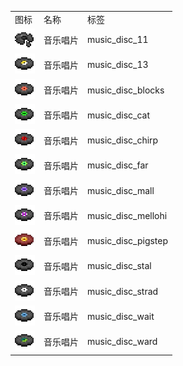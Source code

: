 <table>
	<tablebody>
		<tr>
			<td>图标</td>
			<td>名称</td>
			<td>标签</td>
		</tr>
		<tr>
			<td><img src="mc_icon/misc/disc/music_disc_11.png"></td>
			<td>音乐唱片</td>
			<td>music_disc_11</td>
		</tr>
		<tr>
			<td><img src="mc_icon/misc/disc/music_disc_13.png"></td>
			<td>音乐唱片</td>
			<td>music_disc_13</td>
		</tr>
		<tr>
			<td><img src="mc_icon/misc/disc/music_disc_blocks.png"></td>
			<td>音乐唱片</td>
			<td>music_disc_blocks</td>
		</tr>
		<tr>
			<td><img src="mc_icon/misc/disc/music_disc_cat.png"></td>
			<td>音乐唱片</td>
			<td>music_disc_cat</td>
		</tr>
		<tr>
			<td><img src="mc_icon/misc/disc/music_disc_chirp.png"></td>
			<td>音乐唱片</td>
			<td>music_disc_chirp</td>
		</tr>
		<tr>
			<td><img src="mc_icon/misc/disc/music_disc_far.png"></td>
			<td>音乐唱片</td>
			<td>music_disc_far</td>
		</tr>
		<tr>
			<td><img src="mc_icon/misc/disc/music_disc_mall.png"></td>
			<td>音乐唱片</td>
			<td>music_disc_mall</td>
		</tr>
		<tr>
			<td><img src="mc_icon/misc/disc/music_disc_mellohi.png"></td>
			<td>音乐唱片</td>
			<td>music_disc_mellohi</td>
		</tr>
		<tr>
			<td><img src="mc_icon/misc/disc/music_disc_pigstep.png"></td>
			<td>音乐唱片</td>
			<td>music_disc_pigstep</td>
		</tr>
		<tr>
			<td><img src="mc_icon/misc/disc/music_disc_stal.png"></td>
			<td>音乐唱片</td>
			<td>music_disc_stal</td>
		</tr>
		<tr>
			<td><img src="mc_icon/misc/disc/music_disc_strad.png"></td>
			<td>音乐唱片</td>
			<td>music_disc_strad</td>
		</tr>
		<tr>
			<td><img src="mc_icon/misc/disc/music_disc_wait.png"></td>
			<td>音乐唱片</td>
			<td>music_disc_wait</td>
		</tr>
		<tr>
			<td><img src="mc_icon/misc/disc/music_disc_ward.png"></td>
			<td>音乐唱片</td>
			<td>music_disc_ward</td>
		</tr>
	</tablebody>
</table>
